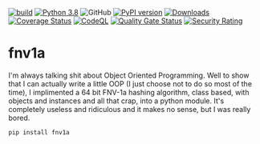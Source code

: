 [![build](https://github.com/plasticuproject/fnv1a/actions/workflows/tests.yml/badge.svg)](https://github.com/plasticuproject/fnv1a/actions/workflows/tests.yml)
[![Python 3.8](https://img.shields.io/badge/python-3.8+-blue.svg)](https://www.python.org/downloads/release/python-380/)
![GitHub](https://img.shields.io/github/license/plasticuproject/fnv1a)
[![PyPI version](https://badge.fury.io/py/fnv1a.svg)](https://badge.fury.io/py/fnv1a)
[![Downloads](https://pepy.tech/badge/fnv1a)](https://pepy.tech/project/fnv1a)
[![Coverage Status](https://coveralls.io/repos/github/plasticuproject/fnv1a/badge.svg?branch=master)](https://coveralls.io/github/plasticuproject/fnv1a?branch=master)
[![CodeQL](https://github.com/plasticuproject/fnv1a/actions/workflows/codeql.yml/badge.svg)](https://github.com/plasticuproject/fnv1a/actions/workflows/codeql.yml)
[![Quality Gate Status](https://sonarcloud.io/api/project_badges/measure?project=plasticuproject_fnv1a&metric=alert_status)](https://sonarcloud.io/dashboard?id=plasticuproject_fnv1a)
[![Security Rating](https://sonarcloud.io/api/project_badges/measure?project=plasticuproject_fnv1a&metric=security_rating)](https://sonarcloud.io/dashboard?id=plasticuproject_fnv1a)

# fnv1a

I'm always talking shit about Object Oriented Programming. Well to show that I can 
actually write a little OOP (I just choose not to do so most of the time), I 
implimented a 64 bit FNV-1a hashing algorithm, class based, with objects and instances 
and all that crap, into a python module. It's completely useless and ridiculous and 
it makes no sense, but I was really bored.

```pip install fnv1a```

